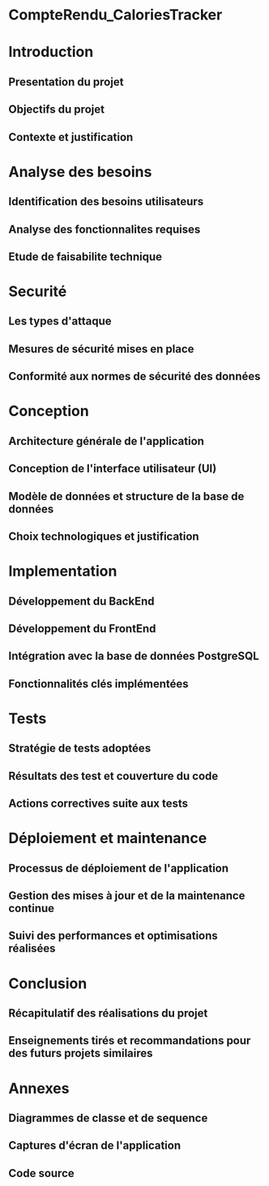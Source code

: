 # CompteRendu_CaloriesTracker

# Introduction

## Presentation du projet
## Objectifs du projet
## Contexte et justification

# Analyse des besoins

## Identification des besoins utilisateurs
## Analyse des fonctionnalites requises
## Etude de faisabilite technique

# Securité

## Les types d'attaque
## Mesures de sécurité mises en place
## Conformité aux normes de sécurité des données

# Conception

## Architecture générale de l'application
## Conception de l'interface utilisateur (UI)
## Modèle de données et structure de la base de données
## Choix technologiques et justification

# Implementation

## Développement du BackEnd
## Développement du FrontEnd
## Intégration avec la base de données PostgreSQL
## Fonctionnalités clés implémentées

# Tests

## Stratégie de tests adoptées
## Résultats des test et couverture du code
## Actions correctives suite aux tests

# Déploiement et maintenance

## Processus de déploiement de l'application
## Gestion des mises à jour et de la maintenance continue
## Suivi des performances et optimisations réalisées

# Conclusion

## Récapitulatif des réalisations du projet
## Enseignements tirés et recommandations pour des futurs projets similaires

# Annexes

## Diagrammes de classe et de sequence
## Captures d'écran de l'application
## Code source
